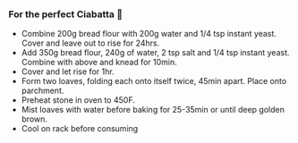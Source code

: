 ### For the perfect Ciabatta 🍞

 - Combine 200g bread flour with 200g water and 1/4 tsp instant yeast. Cover and leave out to rise for 24hrs.
 - Add 350g bread flour, 240g of water, 2 tsp salt and 1/4 tsp instant yeast. Combine with above and knead for 10min. 
 - Cover and let rise for 1hr.
 - Form two loaves, folding each onto itself twice, 45min apart. Place onto parchment.
 - Preheat stone in oven to 450F.
 - Mist loaves with water before baking for 25-35min or until deep golden brown.
 - Cool on rack before consuming
